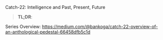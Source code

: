 Catch-22: Intelligence and Past, Present, Future

> **TL;DR**: 

Series Overview: https://medium.com/@bankoga/catch-22-overview-of-an-anthological-pedestal-66458dfb5c1d

